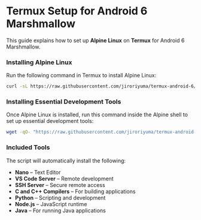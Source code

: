 # Termux Setup for Android 6 Marshmallow  

This guide explains how to set up **Alpine Linux** on **Termux** for Android 6 Marshmallow.  

### Installing Alpine Linux  
Run the following command in Termux to install Alpine Linux:  
```bash  
curl -sL https://raw.githubusercontent.com/jiroriyuma/termux-android-6/main/termux_setup.sh | bash  
```  

### Installing Essential Development Tools  
Once Alpine Linux is installed, run this command inside the Alpine shell to set up essential development tools:  
```bash  
wget -qO- "https://raw.githubusercontent.com/jiroriyuma/termux-android-6/main/termux_alpine_setup.sh" | bash  
```  

### Included Tools  
The script will automatically install the following:  
- **Nano** – Text Editor
- **VS Code Server** – Remote development  
- **SSH Server** – Secure remote access  
- **C and C++ Compilers** – For building applications  
- **Python** – Scripting and development  
- **Node.js** – JavaScript runtime  
- **Java** – For running Java applications  
